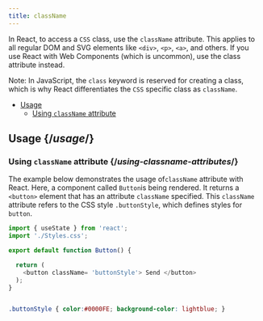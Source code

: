 ```yaml
---
title: className
---
```


<Intro>

In React, to access a `CSS` class, use the `className` attribute. This applies to all regular DOM and SVG elements like `<div>`, `<p>`, `<a>`, and others. If you use React with Web Components (which is uncommon), use the class attribute instead.

Note: In JavaScript, the `class` keyword is reserved for creating a class, which is why React differentiates the `CSS` specific class as `className`.

</Intro>

- [Usage](#usage)
  - [Using `className` attribute](#using-classname-attribute)

## Usage {/*usage*/}

### Using `className` attribute {/*using-classname-attributes*/}

The example below demonstrates the usage of`className` attribute with React. Here, a component called `Button`is being rendered. It returns a `<button>` element that has an attribute `className` specified. This `className` attribute refers to the CSS style `.buttonStyle`, which defines styles for `button`.

<Sandpack>

``` js App.js
import { useState } from 'react';
import './Styles.css';

export default function Button() {

  return (
    <button className= 'buttonStyle'> Send </button>
  );
}

```

```css Styles.css

.buttonStyle { color:#0000FE; background-color: lightblue; }

```
</Sandpack>
